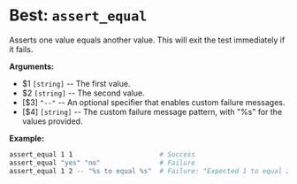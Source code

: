 # Best: `assert_equal`

Asserts one value equals another value.
This will exit the test immediately if it fails.



**Arguments:**

 - $1  `[string]`     -- The first value.
 - $2  `[string]`     -- The second value.
- \[$3\]  `"--"`      -- An optional specifier that enables custom failure messages.
- \[$4\]  `[string]`  -- The custom failure message pattern, with "%s" for the values provided.



**Example:**

```bash
assert_equal 1 1                      # Success
assert_equal "yes" "no"               # Failure
assert_equal 1 2 -- "%s to equal %s"  # Failure: "Expected 1 to equal 2"
```

